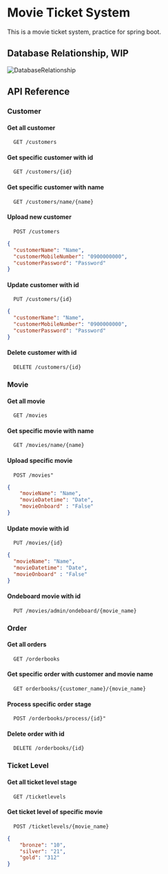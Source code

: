 # Movie Ticket System

This is a movie ticket system, practice for spring boot.

## Database Relationship, WIP

![DatabaseRelationship](https://github.com/Shao-Fu-Wang/MovieTicketSystem/assets/45915603/934905eb-d6f3-40eb-bfdc-97e3c9c5b88a)

## API Reference

### Customer

#### Get all customer

```http
  GET /customers
```

#### Get specific customer with id

```http
  GET /customers/{id}
```

#### Get specific customer with name

```http
  GET /customers/name/{name}
```
#### Upload new customer

```http
  POST /customers
```

```json
{
  "customerName": "Name",
  "customerMobileNumber": "0900000000",
  "customerPassword": "Password"
}
```
#### Update customer with id

```http
  PUT /customers/{id}
```

```json
{
  "customerName": "Name",
  "customerMobileNumber": "0900000000",
  "customerPassword": "Password"
}
```

#### Delete customer with id

```http
  DELETE /customers/{id}
```

### Movie

#### Get all movie

```http
  GET /movies
```

#### Get specific movie with name

```http
  GET /movies/name/{name}
```

#### Upload specific movie

```http
  POST /movies"
```
```json
{
    "movieName": "Name",
    "movieDatetime": "Date",
    "movieOnboard" : "False"
}
```

#### Update movie with id

```http
  PUT /movies/{id}
```

```json
{
  "movieName": "Name",
  "movieDatetime": "Date",
  "movieOnboard" : "False"
}
```

#### Ondeboard movie with id

```http
  PUT /movies/admin/ondeboard/{movie_name}
```

### Order

#### Get all orders

```http
  GET /orderbooks
```

#### Get specific order with customer and movie name

```http
  GET orderbooks/{customer_name}/{movie_name}
```

#### Process specific order stage

```http
  POST /orderbooks/process/{id}"
```

#### Delete order with id

```http
  DELETE /orderbooks/{id}
```

### Ticket Level

#### Get all ticket level stage

```http
  GET /ticketlevels
```

#### Get ticket level of specific movie

```http
  POST /ticketlevels/{movie_name}
 ```
```json
{
    "bronze": "10",
    "silver": "21",
    "gold": "312"
}
```


